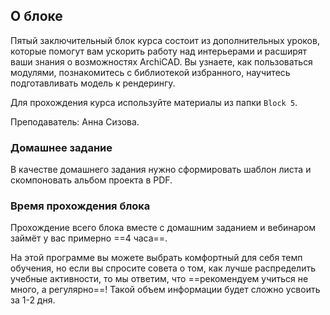 ## О блоке

Пятый заключительный блок курса состоит из дополнительных уроков, которые помогут вам ускорить работу над интерьерами и расширят ваши знания о возможностях ArchiCAD. Вы узнаете, как пользоваться модулями, познакомитесь с библиотекой избранного, научитесь подготавливать модель к рендерингу.

Для прохождения курса используйте материалы из папки `Block 5`.  

Преподаватель: Анна Сизова.

### Домашнее задание

В качестве домашнего задания нужно сформировать шаблон листа и скомпоновать альбом проекта в PDF.

### Время прохождения блока

Прохождение всего блока вместе с домашним заданием и вебинаром займёт у вас примерно ==4 часа==.

На этой программе вы можете выбрать комфортный для себя темп обучения, но если вы спросите совета о том, как лучше распределить учебные активности, то мы ответим, что ==рекомендуем учиться не много, а регулярно==! Такой объем информации будет сложно усвоить за 1-2 дня.

